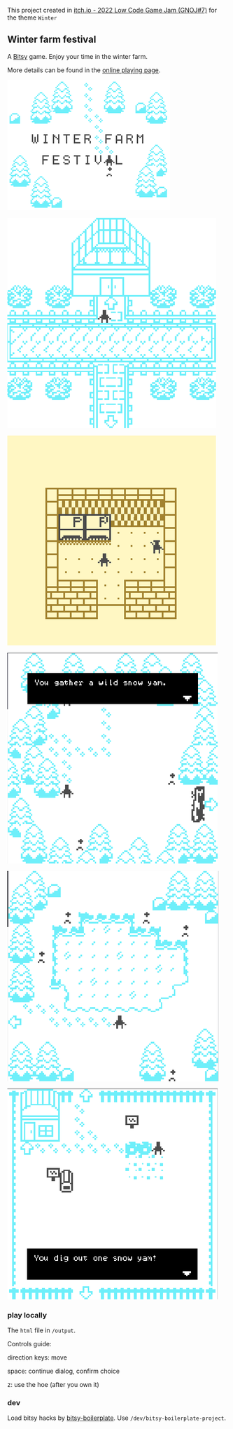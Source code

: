 This project created in [itch.io - 2022 Low Code Game Jam (GNOJ#7)](https://itch.io/jam/games-now-online-jam-7/rate/1802644) for the theme `Winter`

## Winter farm festival

A [Bitsy](https://make.bitsy.org/) game. Enjoy your time in the winter farm. 

More details can be found in the [online playing page](https://hundun.itch.io/winter-farm-festival).

![](./docs/cover.png)

![](./docs/20221213115025.png)

![](./docs/20221213115042.png)

![](./docs/screenshot_0.png)

![](./docs/screenshot_3.png)

![](./docs/screenshot_4.png)

### play locally

The `html` file in `/output`.

Controls guide:

direction keys: move

space: continue dialog, confirm choice

z: use the hoe (after you own it)

### dev

Load bitsy hacks by [bitsy-boilerplate](https://github.com/seleb/bitsy-boilerplate). Use `/dev/bitsy-boilerplate-project`.